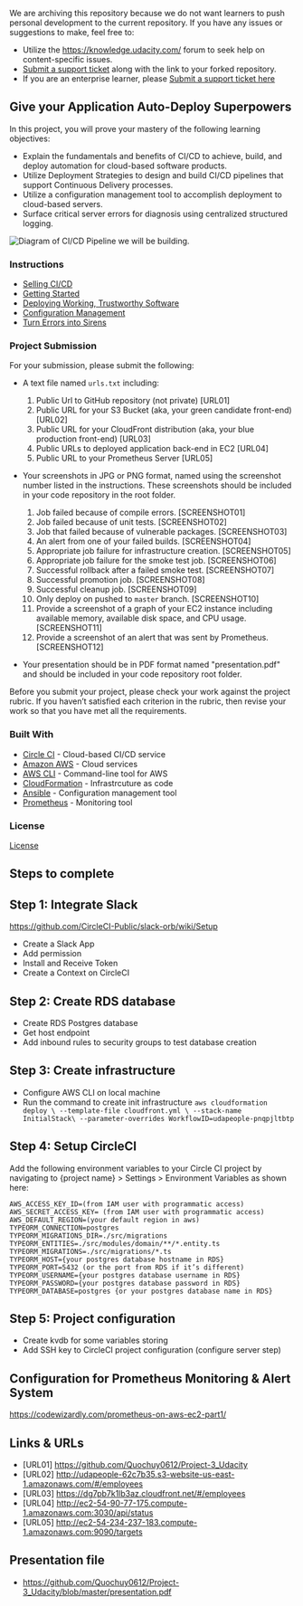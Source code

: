 We are archiving this repository because we do not want learners to push personal development to the current repository. If you have any issues or suggestions to make, feel free to:
- Utilize the https://knowledge.udacity.com/ forum to seek help on content-specific issues.
- [Submit a support ticket](https://udacity.zendesk.com/hc/en-us/requests/new) along with the link to your forked repository. 
- If you are an enterprise learner, please [Submit a support ticket here](https://udacityenterprise.zendesk.com/hc/en-us/requests/new?ticket_form_id=360000279131)

## Give your Application Auto-Deploy Superpowers

In this project, you will prove your mastery of the following learning objectives:

- Explain the fundamentals and benefits of CI/CD to achieve, build, and deploy automation for cloud-based software products.
- Utilize Deployment Strategies to design and build CI/CD pipelines that support Continuous Delivery processes.
- Utilize a configuration management tool to accomplish deployment to cloud-based servers.
- Surface critical server errors for diagnosis using centralized structured logging.

![Diagram of CI/CD Pipeline we will be building.](udapeople.png)

### Instructions

* [Selling CI/CD](instructions/0-selling-cicd.md)
* [Getting Started](instructions/1-getting-started.md)
* [Deploying Working, Trustworthy Software](instructions/2-deploying-trustworthy-code.md)
* [Configuration Management](instructions/3-configuration-management.md)
* [Turn Errors into Sirens](instructions/4-turn-errors-into-sirens.md)

### Project Submission

For your submission, please submit the following:

- A text file named `urls.txt` including:
  1. Public Url to GitHub repository (not private) [URL01]
  1. Public URL for your S3 Bucket (aka, your green candidate front-end) [URL02]
  1. Public URL for your CloudFront distribution (aka, your blue production front-end) [URL03]
  1. Public URLs to deployed application back-end in EC2 [URL04]
  1. Public URL to your Prometheus Server [URL05]
- Your screenshots in JPG or PNG format, named using the screenshot number listed in the instructions. These screenshots should be included in your code repository in the root folder.
  1. Job failed because of compile errors. [SCREENSHOT01]
  1. Job failed because of unit tests. [SCREENSHOT02]
  1. Job that failed because of vulnerable packages. [SCREENSHOT03]
  1. An alert from one of your failed builds. [SCREENSHOT04]
  1. Appropriate job failure for infrastructure creation. [SCREENSHOT05]
  1. Appropriate job failure for the smoke test job. [SCREENSHOT06]
  1. Successful rollback after a failed smoke test. [SCREENSHOT07]  
  1. Successful promotion job. [SCREENSHOT08]
  1. Successful cleanup job. [SCREENSHOT09]
  1. Only deploy on pushed to `master` branch. [SCREENSHOT10]
  1. Provide a screenshot of a graph of your EC2 instance including available memory, available disk space, and CPU usage. [SCREENSHOT11]
  1. Provide a screenshot of an alert that was sent by Prometheus. [SCREENSHOT12]

- Your presentation should be in PDF format named "presentation.pdf" and should be included in your code repository root folder. 

Before you submit your project, please check your work against the project rubric. If you haven’t satisfied each criterion in the rubric, then revise your work so that you have met all the requirements. 

### Built With

- [Circle CI](www.circleci.com) - Cloud-based CI/CD service
- [Amazon AWS](https://aws.amazon.com/) - Cloud services
- [AWS CLI](https://aws.amazon.com/cli/) - Command-line tool for AWS
- [CloudFormation](https://aws.amazon.com/cloudformation/) - Infrastrcuture as code
- [Ansible](https://www.ansible.com/) - Configuration management tool
- [Prometheus](https://prometheus.io/) - Monitoring tool

### License

[License](LICENSE.md)


## Steps to complete

## Step 1: Integrate Slack
https://github.com/CircleCI-Public/slack-orb/wiki/Setup

* Create a Slack App
* Add permission
* Install and Receive Token
* Create a Context on CircleCI

## Step 2: Create RDS database
* Create RDS Postgres database
* Get host endpoint
* Add inbound rules to security groups to test database creation


## Step 3: Create infrastructure

* Configure AWS CLI on local machine
* Run the command to create init infrastructure
`aws cloudformation deploy \
            --template-file cloudfront.yml \
            --stack-name InitialStack\
            --parameter-overrides WorkflowID=udapeople-pnqpjltbtp`

## Step 4: Setup CircleCI
Add the following environment variables to your Circle CI project by navigating to {project name} > Settings > Environment Variables as shown here:
```
AWS_ACCESS_KEY_ID=(from IAM user with programmatic access)
AWS_SECRET_ACCESS_KEY= (from IAM user with programmatic access)
AWS_DEFAULT_REGION=(your default region in aws)
TYPEORM_CONNECTION=postgres
TYPEORM_MIGRATIONS_DIR=./src/migrations
TYPEORM_ENTITIES=./src/modules/domain/**/*.entity.ts
TYPEORM_MIGRATIONS=./src/migrations/*.ts
TYPEORM_HOST={your postgres database hostname in RDS}
TYPEORM_PORT=5432 (or the port from RDS if it’s different)
TYPEORM_USERNAME={your postgres database username in RDS}
TYPEORM_PASSWORD={your postgres database password in RDS}
TYPEORM_DATABASE=postgres {or your postgres database name in RDS}
```
## Step 5: Project configuration

* Create kvdb for some variables storing
* Add SSH key to CircleCI project configuration (configure server step)

## Configuration for Prometheus Monitoring & Alert System
https://codewizardly.com/prometheus-on-aws-ec2-part1/

## Links & URLs

* [URL01] https://github.com/Quochuy0612/Project-3_Udacity
* [URL02] http://udapeople-62c7b35.s3-website-us-east-1.amazonaws.com/#/employees
* [URL03] https://dg7pb7k1lb3az.cloudfront.net/#/employees
* [URL04] http://ec2-54-90-77-175.compute-1.amazonaws.com:3030/api/status
* [URL05] http://ec2-54-234-237-183.compute-1.amazonaws.com:9090/targets

## Presentation file

* https://github.com/Quochuy0612/Project-3_Udacity/blob/master/presentation.pdf
